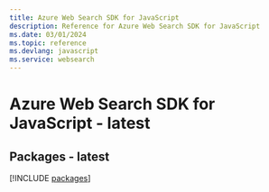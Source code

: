 ```yaml
---
title: Azure Web Search SDK for JavaScript
description: Reference for Azure Web Search SDK for JavaScript
ms.date: 03/01/2024
ms.topic: reference
ms.devlang: javascript
ms.service: websearch
---
```

# Azure Web Search SDK for JavaScript - latest
## Packages - latest
[!INCLUDE [packages](web-search-index.md)]